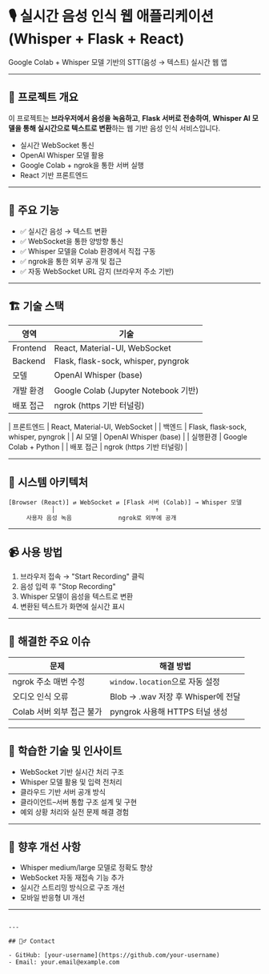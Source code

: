 
# 🎙️ 실시간 음성 인식 웹 애플리케이션 (Whisper + Flask + React)

Google Colab + Whisper 모델 기반의 STT(음성 → 텍스트) 실시간 웹 앱

---

## 🚀 프로젝트 개요

이 프로젝트는 **브라우저에서 음성을 녹음하고**, **Flask 서버로 전송하여**, **Whisper AI 모델을 통해 실시간으로 텍스트로 변환**하는 웹 기반 음성 인식 서비스입니다.

- 실시간 WebSocket 통신
- OpenAI Whisper 모델 활용
- Google Colab + ngrok을 통한 서버 실행
- React 기반 프론트엔드

---

## 🧠 주요 기능

- ✅ 실시간 음성 → 텍스트 변환
- ✅ WebSocket을 통한 양방향 통신
- ✅ Whisper 모델을 Colab 환경에서 직접 구동
- ✅ ngrok을 통한 외부 공개 및 접근
- ✅ 자동 WebSocket URL 감지 (브라우저 주소 기반)

---

## 🏗️ 기술 스택

| 영역        | 기술                                   |
|-------------|----------------------------------------|
| Frontend    | React, Material-UI, WebSocket          |
| Backend     | Flask, flask-sock, whisper, pyngrok    |
| 모델        | OpenAI Whisper (base)                  |
| 개발 환경   | Google Colab (Jupyter Notebook 기반)   |
| 배포 접근   | ngrok (https 기반 터널링)              |

| 프론트엔드 | React, Material-UI, WebSocket |
| 백엔드 | Flask, flask-sock, whisper, pyngrok |
| AI 모델 | OpenAI Whisper (base) |
| 실행환경 | Google Colab + Python |
| 배포 접근 | ngrok (https 기반 터널링) |

---

## 📐 시스템 아키텍처

```plaintext
[Browser (React)] ⇄ WebSocket ⇄ [Flask 서버 (Colab)] → Whisper 모델
            │                            ↑
     사용자 음성 녹음             ngrok로 외부에 공개
```

---

## 📹 사용 방법

1. 브라우저 접속 → "Start Recording" 클릭  
2. 음성 입력 후 "Stop Recording"  
3. Whisper 모델이 음성을 텍스트로 변환  
4. 변환된 텍스트가 화면에 실시간 표시

---

## 🧩 해결한 주요 이슈

| 문제 | 해결 방법 |
|------|------------|
| ngrok 주소 매번 수정 | `window.location`으로 자동 설정 |
| 오디오 인식 오류 | Blob → .wav 저장 후 Whisper에 전달 |
| Colab 서버 외부 접근 불가 | pyngrok 사용해 HTTPS 터널 생성 |

---

## 🧠 학습한 기술 및 인사이트

- WebSocket 기반 실시간 처리 구조
- Whisper 모델 활용 및 입력 전처리
- 클라우드 기반 서버 공개 방식
- 클라이언트–서버 통합 구조 설계 및 구현
- 예외 상황 처리와 실전 문제 해결 경험

---

## 🔧 향후 개선 사항

- Whisper medium/large 모델로 정확도 향상
- WebSocket 자동 재접속 기능 추가
- 실시간 스트리밍 방식으로 구조 개선
- 모바일 반응형 UI 개선

---

```

---

## 🙋‍♂️ Contact

- GitHub: [your-username](https://github.com/your-username)
- Email: your.email@example.com
